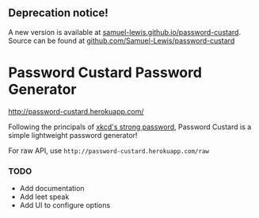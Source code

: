 ## Deprecation notice!
A new version is available at [samuel-lewis.github.io/password-custard](https://samuel-lewis.github.io/password-custard/). Source can be found at [github.com/Samuel-Lewis/password-custard](https://github.com/Samuel-Lewis/password-custard)


# Password Custard Password Generator
http://password-custard.herokuapp.com/

Following the principals of [xkcd's strong password](https://xkcd.com/936/), Password Custard is a simple lightweight password generator!

For raw API, use `http://password-custard.herokuapp.com/raw`

### TODO
- Add documentation
- Add leet speak
- Add UI to configure options
